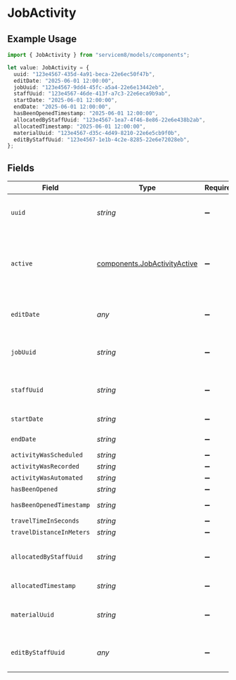 # JobActivity

## Example Usage

```typescript
import { JobActivity } from "servicem8/models/components";

let value: JobActivity = {
  uuid: "123e4567-435d-4a91-beca-22e6ec50f47b",
  editDate: "2025-06-01 12:00:00",
  jobUuid: "123e4567-9dd4-45fc-a5a4-22e6e13442eb",
  staffUuid: "123e4567-46de-413f-a7c3-22e6eca9b9ab",
  startDate: "2025-06-01 12:00:00",
  endDate: "2025-06-01 12:00:00",
  hasBeenOpenedTimestamp: "2025-06-01 12:00:00",
  allocatedByStaffUuid: "123e4567-1ea7-4f46-8e86-22e6e438b2ab",
  allocatedTimestamp: "2025-06-01 12:00:00",
  materialUuid: "123e4567-d35c-4d49-8210-22e6e5cb9f0b",
  editByStaffUuid: "123e4567-1e1b-4c2e-8285-22e6e72028eb",
};
```

## Fields

| Field                                                                        | Type                                                                         | Required                                                                     | Description                                                                  | Example                                                                      |
| ---------------------------------------------------------------------------- | ---------------------------------------------------------------------------- | ---------------------------------------------------------------------------- | ---------------------------------------------------------------------------- | ---------------------------------------------------------------------------- |
| `uuid`                                                                       | *string*                                                                     | :heavy_minus_sign:                                                           | Unique identifier for this record                                            | 123e4567-435d-4a91-beca-22e6ec50f47b                                         |
| `active`                                                                     | [components.JobActivityActive](../../models/components/jobactivityactive.md) | :heavy_minus_sign:                                                           | Record active/deleted flag.  Valid values are [0,1].  Valid values are [0,1] |                                                                              |
| `editDate`                                                                   | *any*                                                                        | :heavy_minus_sign:                                                           | Timestamp at which record was last modified                                  | 2025-06-01 12:00:00                                                          |
| `jobUuid`                                                                    | *string*                                                                     | :heavy_minus_sign:                                                           | N/A                                                                          | 123e4567-9dd4-45fc-a5a4-22e6e13442eb                                         |
| `staffUuid`                                                                  | *string*                                                                     | :heavy_minus_sign:                                                           | N/A                                                                          | 123e4567-46de-413f-a7c3-22e6eca9b9ab                                         |
| `startDate`                                                                  | *string*                                                                     | :heavy_minus_sign:                                                           | N/A                                                                          | 2025-06-01 12:00:00                                                          |
| `endDate`                                                                    | *string*                                                                     | :heavy_minus_sign:                                                           | N/A                                                                          | 2025-06-01 12:00:00                                                          |
| `activityWasScheduled`                                                       | *string*                                                                     | :heavy_minus_sign:                                                           | N/A                                                                          |                                                                              |
| `activityWasRecorded`                                                        | *string*                                                                     | :heavy_minus_sign:                                                           | N/A                                                                          |                                                                              |
| `activityWasAutomated`                                                       | *string*                                                                     | :heavy_minus_sign:                                                           | N/A                                                                          |                                                                              |
| `hasBeenOpened`                                                              | *string*                                                                     | :heavy_minus_sign:                                                           | N/A                                                                          |                                                                              |
| `hasBeenOpenedTimestamp`                                                     | *string*                                                                     | :heavy_minus_sign:                                                           | N/A                                                                          | 2025-06-01 12:00:00                                                          |
| `travelTimeInSeconds`                                                        | *string*                                                                     | :heavy_minus_sign:                                                           | N/A                                                                          |                                                                              |
| `travelDistanceInMeters`                                                     | *string*                                                                     | :heavy_minus_sign:                                                           | N/A                                                                          |                                                                              |
| `allocatedByStaffUuid`                                                       | *string*                                                                     | :heavy_minus_sign:                                                           | N/A                                                                          | 123e4567-1ea7-4f46-8e86-22e6e438b2ab                                         |
| `allocatedTimestamp`                                                         | *string*                                                                     | :heavy_minus_sign:                                                           | N/A                                                                          | 2025-06-01 12:00:00                                                          |
| `materialUuid`                                                               | *string*                                                                     | :heavy_minus_sign:                                                           | N/A                                                                          | 123e4567-d35c-4d49-8210-22e6e5cb9f0b                                         |
| `editByStaffUuid`                                                            | *any*                                                                        | :heavy_minus_sign:                                                           | UUID of Staff Member who last modified record                                | 123e4567-1e1b-4c2e-8285-22e6e72028eb                                         |